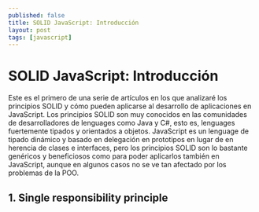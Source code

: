 ```yaml
---
published: false
title: SOLID JavaScript: Introducción
layout: post
tags: [javascript] 
---
```

# SOLID JavaScript: Introducción

Este es el primero de una serie de artículos en los que analizaré los principios SOLID y cómo pueden aplicarse al desarrollo de aplicaciones en JavaScript. Los principios SOLID son muy conocidos en las comunidades de desarrolladores de lenguages como Java y C#, esto es, lenguages fuertemente tipados y orientados a objetos. JavaScript es un lenguage de tipado dinámico y basado en delegación en prototipos en lugar de en herencia de clases e interfaces, pero los principios SOLID son lo bastante genéricos y beneficiosos como para poder aplicarlos también en JavaScript, aunque en algunos casos no se ve tan afectado por los problemas de la POO.

## 1. Single responsibility principle

 